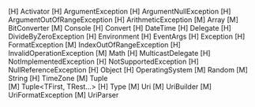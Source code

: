 [H] Activator
[H] ArgumentException
[H] ArgumentNullException
[H] ArgumentOutOfRangeException
[H] ArithmeticException
[M] Array
[M] BitConverter
[M] Console
[H] Convert
[H] DateTime
[H] Delegate
[H] DivideByZeroException
[H] Environment
[H] EventArgs
[H] Exception
[H] FormatException
[M] IndexOutOfRangeException
[H] InvalidOperationException
[M] Math
[H] MulticastDelegate
[H] NotImplementedException
[H] NotSupportedException
[H] NullReferenceException
[H] Object
[H] OperatingSystem
[M] Random
[M] String
[H] TimeZone
[M] Tuple		
[M] Tuple<TFirst, TRest...>	
[H] Type
[M] Uri
[M] UriBuilder
[M] UriFormatException
[M] UriParser
